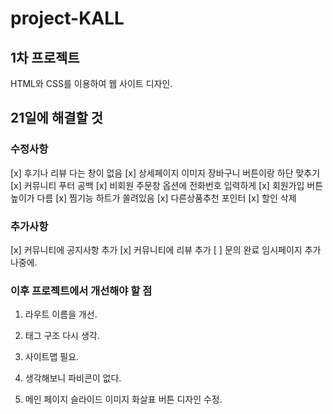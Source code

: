 # project-KALL
## 1차 프로젝트
HTML와 CSS를 이용하여 웹 사이트 디자인.

## 21일에 해결할 것
### 수정사항
[x] 후기나 리뷰 다는 창이 없음 
[x] 상세페이지 이미지 장바구니 버튼이랑 하단 맞추기
[x] 커뮤니티 푸터 공백
[x] 비회원 주문창 옵션에 전화번호 입력하게 
[x] 회원가입 버튼 높이가 다름 
[x] 찜기능 하트가 쏠려있음 
[x] 다른상품추천 포인터
[x] 할인 삭제

### 추가사항
[x] 커뮤니티에 공지사항 추가
[x] 커뮤니티에 리뷰 추가
[ ] 문의 완료 임시페이지 추가 나중에.

### 이후 프로젝트에서 개선해야 할 점
1. 라우트 이름을 개선.
2. 태그 구조 다시 생각.
3. 사이트맵 필요.
4. 생각해보니 파비콘이 없다.

5. 메인 페이지 슬라이드 이미지 화살표 버튼 디자인 수정.